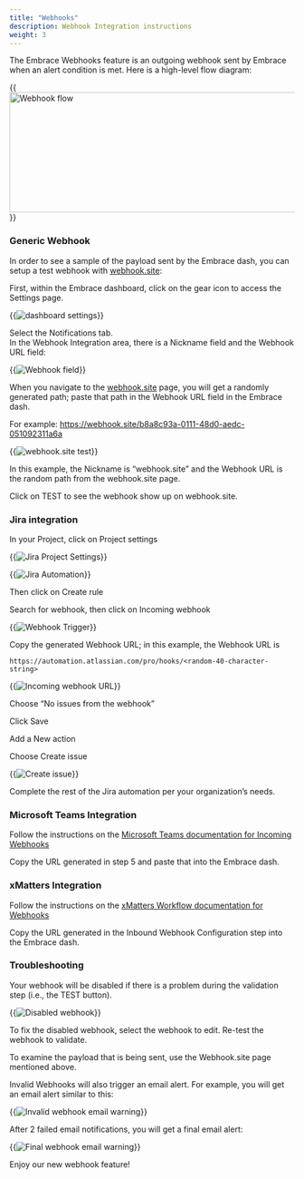 ```yaml
---
title: "Webhooks"
description: Webhook Integration instructions
weight: 3
---
```

The Embrace Webhooks feature is an outgoing webhook sent by Embrace  when an alert condition is met. Here is a high-level flow diagram: 




{{<image src="/docs/images/webhooks/image1.png" alt="Webhook flow" title="Webhook flow" caption="webhook flow" width="624" height="212">}}


<h3>Generic Webhook</h3>


In order to see a sample of the payload sent by the Embrace dash, you can setup a test webhook with [webhook.site](https://webhook.site/):

First, within the Embrace dashboard, click on the gear icon to access the Settings page. 




{{<image src="/docs/images/webhooks/image2.png" alt="dashboard settings" title="dashboard settings" caption="dashboard settings">}}


Select the Notifications tab.  \
In the Webhook Integration area, there is a Nickname field and the Webhook URL field: 




{{<image src="/docs/images/webhooks/image3.png" alt="Webhook field" title="Webhook field" caption="webhook field">}}


When you navigate to the [webhook.site](https://webhook.site/) page, you will get a randomly generated path; paste that path in the Webhook URL field in the Embrace dash. 

For example:  https://webhook.site/b8a8c93a-0111-48d0-aedc-051092311a6a




{{<image src="/docs/images/webhooks/image4.png" alt="webhook.site test" title="webhook.site test" caption="webhook.site test">}}


In this example, the Nickname is “webhook.site” and the Webhook URL is the random path from the webhook.site page. 

Click on TEST to see the webhook show up on webhook.site. 

<h3>Jira integration</h3>


In your Project, click on Project settings 




{{<image src="/docs/images/webhooks/image5.png" alt="Jira Project Settings" title="Jira Project Settings" caption="Jira Project Settings">}}






{{<image src="/docs/images/webhooks/image6.png" alt="Jira Automation" title="Jira Automation" caption="Jira Automation">}}

Then click on Create rule 

Search for webhook, then click on Incoming webhook 




{{<image src="/docs/images/webhooks/image7.png" alt="Webhook Trigger"  title="Webhook Trigger" caption="Webhook Trigger">}}


Copy the generated Webhook URL; in this example, the Webhook URL is 


```
https://automation.atlassian.com/pro/hooks/<random-40-character-string>
```






{{<image src="/docs/images/webhooks/image8.png" alt="Incoming webhook URL" title="Incoming webhook URL" caption="Incoming webhook URL">}}


Choose “No issues from the webhook” 

Click Save 

Add a New action 

Choose Create issue




{{<image src="/docs/images/webhooks/image9.png" alt="Create issue" title="Create issue" caption="Create issue">}}


Complete the rest of the Jira automation per your organization’s needs. 

<h3>Microsoft Teams Integration </h3>


Follow the instructions on the [Microsoft Teams documentation for Incoming Webhooks](https://docs.microsoft.com/en-us/microsoftteams/platform/webhooks-and-connectors/how-to/add-incoming-webhook)

Copy the URL generated in step 5 and paste that into the Embrace dash. 

<h3>xMatters Integration</h3>


Follow the instructions on the [xMatters Workflow documentation for Webhooks](https://help.xmatters.com/integrations/other/webhooks.htm?cshid=Webhook)

Copy the URL generated in the Inbound Webhook Configuration step into the Embrace dash. 

<h3>Troubleshooting</h3>


Your webhook will be disabled if there is a problem during the validation step (i.e., the TEST button). 




{{<image src="/docs/images/webhooks/image10.png" alt="Disabled webhook" title="Disabled webhook" caption="Disabled webhook">}}


To fix the disabled webhook, select the webhook to edit. Re-test the webhook to validate. 

To examine the payload that is being sent, use the Webhook.site page mentioned above. 

Invalid Webhooks will also trigger an email alert. For example, you will get an email alert similar to this: 


{{<image src="/docs/images/webhooks/image11.png" alt="Invalid webhook email warning" title="Invalid webhook email warning" caption="Invalid webhook email warning">}}
 

After 2 failed email notifications, you will get a final email alert: 



{{<image src="/docs/images/webhooks/image12.png" alt="Final webhook email warning" title="Final webhook email warning" caption="Final webhook email warning">}}


Enjoy our new webhook feature!
